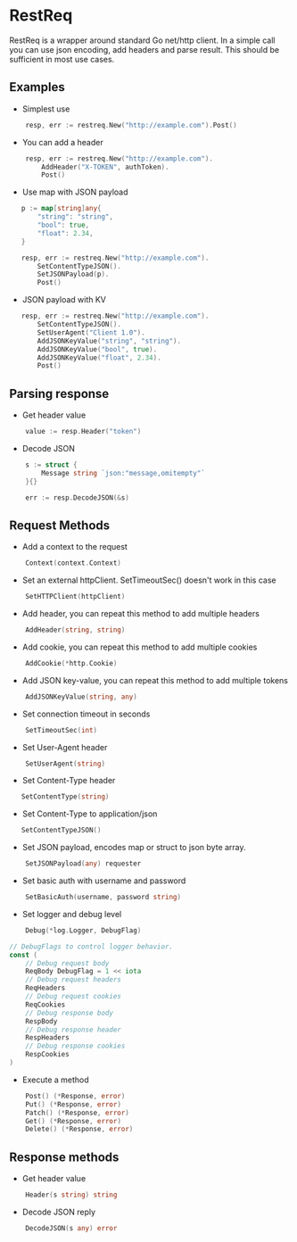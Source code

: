 # RestReq

RestReq is a wrapper around standard Go net/http client. In a simple call you can use json encoding, add headers
and parse result. This should be sufficient in most use cases.

## Examples

- Simplest use

```go
    resp, err := restreq.New("http://example.com").Post()
```

- You can add a header

```go
    resp, err := restreq.New("http://example.com").
		AddHeader("X-TOKEN", authToken).
		Post()
```

- Use map with JSON payload

 ```go
    p := map[string]any{
		"string": "string",
		"bool": true,
		"float": 2.34,
	}

	resp, err := restreq.New("http://example.com").
		SetContentTypeJSON().
		SetJSONPayload(p).
		Post()
```

- JSON payload with KV

 ```go
	resp, err := restreq.New("http://example.com").
		SetContentTypeJSON().
		SetUserAgent("Client 1.0").
		AddJSONKeyValue("string", "string").
		AddJSONKeyValue("bool", true).
		AddJSONKeyValue("float", 2.34).
		Post()
```

## Parsing response

- Get header value

```go
	value := resp.Header("token")
```

- Decode JSON

```go
	s := struct {
		Message string `json:"message,omitempty"`
	}{}

	err := resp.DecodeJSON(&s)
```

## Request Methods

- Add a context to the request
```go
    Context(context.Context)
```

- Set an external httpClient. SetTimeoutSec() doesn't work in this case
```go
	SetHTTPClient(httpClient)
```

- Add header, you can repeat this method to add multiple headers
```go
	AddHeader(string, string)
```

- Add cookie, you can repeat this method to add multiple cookies
```go
	AddCookie(*http.Cookie)
```
- Add JSON key-value, you can repeat this method to add multiple tokens
```go
	AddJSONKeyValue(string, any)
```

- Set connection timeout in seconds
```go
	SetTimeoutSec(int)
```

- Set User-Agent header
```go
    SetUserAgent(string)
```

 - Set Content-Type header
 ```go
    SetContentType(string)
```
 
 - Set Content-Type to application/json
 ```go
    SetContentTypeJSON()
```

- Set JSON payload, encodes map or struct to json byte array.
```go
	SetJSONPayload(any) requester
```

- Set basic auth with username and password
```go
	SetBasicAuth(username, password string)
```

- Set logger and debug level
```go
	Debug(*log.Logger, DebugFlag)
```

```go
// DebugFlags to control logger behavior.
const (
	// Debug request body
	ReqBody DebugFlag = 1 << iota
	// Debug request headers
	ReqHeaders
	// Debug request cookies
	ReqCookies
	// Debug response body
	RespBody
	// Debug response header
	RespHeaders
	// Debug response cookies
	RespCookies
)
```

- Execute a method
```go
	Post() (*Response, error)
	Put() (*Response, error)
	Patch() (*Response, error)
	Get() (*Response, error)
	Delete() (*Response, error)
```

## Response methods

- Get header value
```go
    Header(s string) string 
```

- Decode JSON reply
```go
    DecodeJSON(s any) error
```





